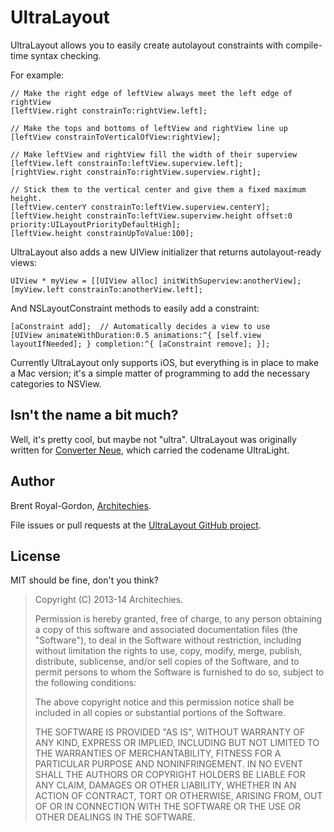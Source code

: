 UltraLayout
==========

UltraLayout allows you to easily create autolayout constraints with compile-time syntax checking.

For example:

    // Make the right edge of leftView always meet the left edge of rightView
    [leftView.right constrainTo:rightView.left];
    
    // Make the tops and bottoms of leftView and rightView line up
    [leftView constrainToVerticalOfView:rightView];
    
    // Make leftView and rightView fill the width of their superview
    [leftView.left constrainTo:leftView.superview.left];
    [rightView.right constrainTo:rightView.superview.right];
    
    // Stick them to the vertical center and give them a fixed maximum height.
    [leftView.centerY constrainTo:leftView.superview.centerY];
    [leftView.height constrainTo:leftView.superview.height offset:0 priority:UILayoutPriorityDefaultHigh];
    [leftView.height constrainUpToValue:100];

UltraLayout also adds a new UIView initializer that returns autolayout-ready views:

    UIView * myView = [[UIView alloc] initWithSuperview:anotherView];
    [myView.left constrainTo:anotherView.left];

And NSLayoutConstraint methods to easily add a constraint:

    [aConstraint add];  // Automatically decides a view to use
    [UIView animateWithDuration:0.5 animations:^{ [self.view layoutIfNeeded]; } completion:^{ [aConstraint remove]; }];

Currently UltraLayout only supports iOS, but everything is in place to make a Mac version; it's a simple matter of programming to add the necessary categories to NSView.

Isn't the name a bit much?
-----------------------

Well, it's pretty cool, but maybe not "ultra". UltraLayout was originally written for [Converter Neue](https://itunes.apple.com/us/app/converter-neue/id690448568?mt=8), which carried the codename UltraLight.

Author
-----

Brent Royal-Gordon, [Architechies](http://architechies.com).

File issues or pull requests at the [UltraLayout GitHub project]().

License
-----

MIT should be fine, don't you think?

> Copyright (C) 2013-14 Architechies.
> 
> Permission is hereby granted, free of charge, to any person obtaining a copy of this software and associated documentation files (the "Software"), to deal in the Software without restriction, including without limitation the rights to use, copy, modify, merge, publish, distribute, sublicense, and/or sell copies of the Software, and to permit persons to whom the Software is furnished to do so, subject to the following conditions:
> 
> The above copyright notice and this permission notice shall be included in all copies or substantial portions of the Software.
> 
> THE SOFTWARE IS PROVIDED "AS IS", WITHOUT WARRANTY OF ANY KIND, EXPRESS OR IMPLIED, INCLUDING BUT NOT LIMITED TO THE WARRANTIES OF MERCHANTABILITY, FITNESS FOR A PARTICULAR PURPOSE AND NONINFRINGEMENT. IN NO EVENT SHALL THE AUTHORS OR COPYRIGHT HOLDERS BE LIABLE FOR ANY CLAIM, DAMAGES OR OTHER LIABILITY, WHETHER IN AN ACTION OF CONTRACT, TORT OR OTHERWISE, ARISING FROM, OUT OF OR IN CONNECTION WITH THE SOFTWARE OR THE USE OR OTHER DEALINGS IN THE SOFTWARE.


